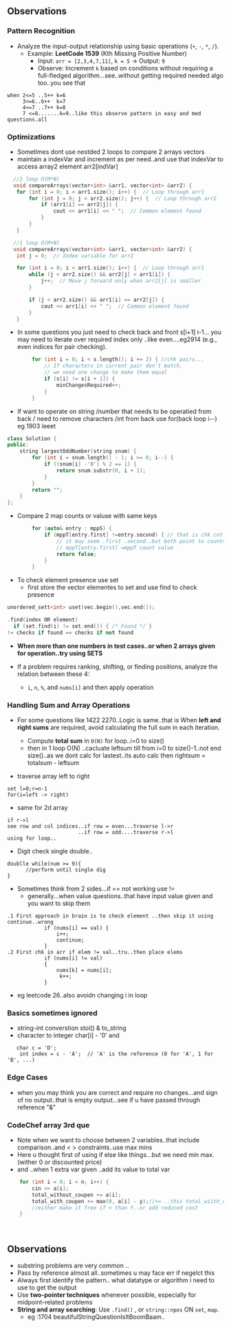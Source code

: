 ## Observations

### Pattern Recognition
- Analyze the input-output relationship using basic operations (`+`, `-`, `*`, `/`).
  - Example: **LeetCode 1539** (Kth Missing Positive Number)
    - Input: `arr = [2,3,4,7,11]`, `k = 5` → Output: `9`
    - Observe: Increment `k` based on conditions without requiring a full-fledged algorithm...see..without getting required needed algo  too..you see that
```
when 2<=5 ..5++ k=6  
     3<=6..6++  k=7   
     4<=7 ..7++ k=8 
     7 <=8.......k=9..like this observe pattern in easy and med questions.all
```

 
### Optimizations

- Sometimes dont use nestded 2 loops to compare 2 arrays vectors
 - maintain a indexVar and increment as per need..and use that indexVar to access array2 element arr2[indVar]
 ```cpp
   //2 loop O(M*N)
   void compareArrays(vector<int> &arr1, vector<int> &arr2) {
    for (int i = 0; i < arr1.size(); i++) {  // Loop through arr1
        for (int j = 0; j < arr2.size(); j++) {  // Loop through arr2
            if (arr1[i] == arr2[j]) {
                cout << arr1[i] << " ";  // Common element found
            }
        }
    }

   //1 loop O(M+N)
   void compareArrays(vector<int> &arr1, vector<int> &arr2) {
    int j = 0;  // Index variable for arr2

    for (int i = 0; i < arr1.size(); i++) {  // Loop through arr1
        while (j < arr2.size() && arr2[j] < arr1[i]) {
            j++;  // Move j forward only when arr2[j] is smaller
        }

        if (j < arr2.size() && arr1[i] == arr2[j]) {
            cout << arr1[i] << " ";  // Common element found
        }
    }
```


- In some questions you just need to check back and front s[i+1] i-1...
you may need to iterate over required index only ..like even....eg2914 (e.g., even indices for pair checking).
```cpp
        for (int i = 0; i < s.length(); i += 2) { //chk pairs...
            // If characters in current pair don't match,
            // we need one change to make them equal
            if (s[i] != s[i + 1]) {
                minChangesRequired++;
            }
        }
```

- If want to operate on string /number that needs to be operatied from back / need to remove characters /int from back
use for(back loop i--)  eg 1903 leeet
```cpp
class Solution {
public:
    string largestOddNumber(string snum) {
        for (int i = snum.length() - 1; i >= 0; i--) {
            if ((snum[i] -'0') % 2 == 1) {
                return snum.substr(0, i + 1);
            }
        }
        return "";
    }
};
```

- Compare 2 map counts or valuse with same keys
```cpp
        for (auto& entry : mppS) {
            if (mppT[entry.first] !=entry.second) { // that is chk cnt of entry in mppT != mppS count
                // it may seem .first .second..but both point to counts ..
                // mppT[entry.first] =mppT count value
                return false;
            }
        }
```


- To check element presence use set 
  - first store the vector elementes to set and use find to check presence
```cpp
unordered_sett<int> uset(vec.begin(),vec.end());

.find(index OR element)
  if (set.find(i) != set.end()) { /* Found */ }
!= checks if found == checks if not found
```


- **When more than one numbers in test cases..or when 2 arrays given for operation..try using SETS**


- If a problem requires ranking, shifting, or finding positions, analyze the relation between these 4:
  - `i`, `n`, `%`, and `nums[i]` and then apply operation

### Handling Sum and Array Operations
- For some questions like 1422 2270..Logic is same..that is When **left and right sums** are required, avoid calculating the full sum in each iteration.
  - Compute **total sum** in `O(N)` for loop..i=0 to size()
  - then in 1 loop O(N) ..cacluate leftsum till from i=0 to size()-1..not end size()..as we dont calc for lastest..its auto calc
then rightsum = totalsum - leftsum



- traverse array left to right
```
set l=0;r=n-1
for(i=left -> right)
```

- same for 2d array
```
if r->l
see row and col indices..if row = even...traverse l->r
                       ..if row = odd....traverse r->l
using for loop..
```

- Digit check single double..
```
doublle while(num >= 9){
      //perform until single dig
}
```
  

- Sometimes think from 2 sides...if == not working use !=
  - generally...when value questions..that have input value given and you want to skip them
```
.1 First approach in brain is to check element ..then skip it using continue..wrong
            if (nums[i] == val) {
                i++;
                continue;
            }
.2 First chk in arr if elem != val..tru..then place elems
            if (nums[i] != val) 
            {
                nums[k] = nums[i]; 
                 k++;
            }
```
 - eg leetcode 26..also avoidn changing i in loop

### Basics sometimes ignored
- string-int converstion stoi() & to_string
- character to integer char[i] - '0' and
```
   char c = 'D';
    int index = c - 'A';  // 'A' is the reference (0 for 'A', 1 for 'B', ...)
```

### Edge Cases
- when you may think you are correct and require no changes...and 
sign of no output..that is empty output...see if u have passed through reference "&"


### CodeChef array 3rd que
- Note when we want to choose between 2 variables..that include comparison..and < > constraints..use max mins
- Here u thought first of using if else like things...but we need min max.(wither 0 or discounted price)
-  and ..when 1 extra var given ..add its value to total var
```cpp
    for (int i = 0; i < n; i++) {
        cin >> a[i];
        total_without_coupen += a[i];
        total_with_coupen += max(0, a[i] - y);//+= ..this total_wiith_coup = x
        //either make it free if < than Y..or add reduced cost
    }
```
<br>

## Observations
- substring problems are very common ..
- Pass by reference almost all..sometimes u may face err if negelct this
- Always first identify the pattern.. what datatype or algorithm i need to use to get the output
- Use **two-pointer techniques** whenever possible, especially for midpoint-related problems
- **String and array searching**: Use `.find()` , or `string::npos` ON `set`, `map`.
  -  eg :1704 beautifulStringQuestionIsItBoomBaam..

